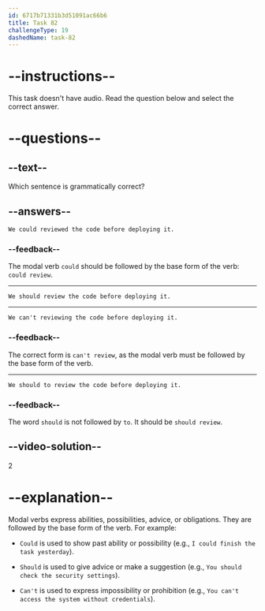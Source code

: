 ```yaml
---
id: 6717b71331b3d51091ac66b6
title: Task 82
challengeType: 19
dashedName: task-82
---
```


# --instructions--

This task doesn't have audio. Read the question below and select the correct answer.

# --questions--

## --text--

Which sentence is grammatically correct?

## --answers--

`We could reviewed the code before deploying it.`

### --feedback--

The modal verb `could` should be followed by the base form of the verb: `could review`.

---

`We should review the code before deploying it.`

---

`We can't reviewing the code before deploying it.`

### --feedback--

The correct form is `can't review`, as the modal verb must be followed by the base form of the verb.

---

`We should to review the code before deploying it.`

### --feedback--

The word `should` is not followed by `to`. It should be `should review`.

## --video-solution--

2

# --explanation--

Modal verbs express abilities, possibilities, advice, or obligations. They are followed by the base form of the verb. For example:

- `Could` is used to show past ability or possibility (e.g., `I could finish the task yesterday`).

- `Should` is used to give advice or make a suggestion (e.g., `You should check the security settings`).

- `Can't` is used to express impossibility or prohibition (e.g., `You can't access the system without credentials`).
